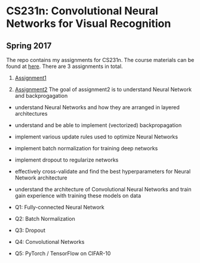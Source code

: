 # CS231n: Convolutional Neural Networks for Visual Recognition       
     
## Spring 2017

The repo contains my assignments for CS231n. The course materials can be found at [here](http://cs231n.stanford.edu/). There are 3 assignments in total.
   
1. [Assignment1](http://cs231n.github.io/assignments2017/assignment1/)




2. [Assignment2](http://cs231n.github.io/assignments2017/assignment2/)
The goal of assignment2 is to understand Neural Network and backprogagation
- understand Neural Networks and how they are arranged in layered architectures
- understand and be able to implement (vectorized) backpropagation
- implement various update rules used to optimize Neural Networks
- implement batch normalization for training deep networks
- implement dropout to regularize networks
- effectively cross-validate and find the best hyperparameters for Neural Network architecture
- understand the architecture of Convolutional Neural Networks and train gain experience with training these models on data

- Q1: Fully-connected Neural Network
- Q2: Batch Normalization
- Q3: Dropout 
- Q4: Convolutional Networks
- Q5: PyTorch / TensorFlow on CIFAR-10 
